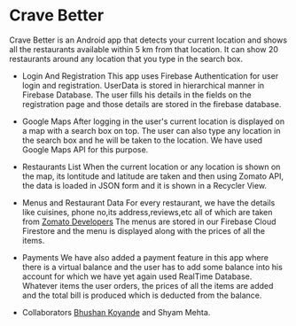 # Crave Better
Crave Better is an Android app that detects your current location and shows all the restaurants available within 5 km from that location.
It can show 20 restaurants around any location that you type in the search box.

* Login And Registration
This app uses Firebase Authentication for user login and registration. UserData is stored in hierarchical manner in Firebase Database. The user fills his details in the fields on the registration page and those details are stored in the firebase database.

* Google Maps
After logging in the user's current location is displayed on a map with a search box on top. The user can also type any location in the search box and he will be taken to the location. We have used Google Maps API for this purpose.

* Restaurants List
When the current location or any location is shown on the map, its lontitude and latitude are taken and then using Zomato API, the data is loaded in JSON form and it is shown in a Recycler View. 

* Menus and Restaurant Data 
For every restaurant, we have the details like cuisines, phone no,its address,reviews,etc all of which are taken from <a href="https://developers.zomato.com/">Zomato Developers</a> The menus are stored in our Firebase Cloud Firestore and the menu is displayed along with the prices of all the items.

* Payments
We have also added a payment feature in this app where there is a virtual balance and the user has to add some balance into his account for which we have yet again used RealTime Database. Whatever items the user orders, the prices of all the items are added and the total bill is produced which is deducted from the balance.

* Collaborators
<a href="https://github.com/Bhushan-Koyande">Bhushan Koyande</a> and Shyam Mehta.




